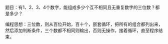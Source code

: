 题目：有1、2、3、4个数字，能组成多少个互不相同且无重复数字的三位数？都是多少？

编程思想：三位数，则从百位开始，百十个，嵌套循环，把所有的组合都列出来，然后添加判断条件，三个数都不相同则输出，否则无操作，接着循环，直至程序结束。